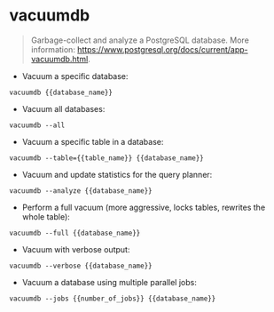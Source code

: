 # vacuumdb

> Garbage-collect and analyze a PostgreSQL database.
> More information: <https://www.postgresql.org/docs/current/app-vacuumdb.html>.

- Vacuum a specific database:

`vacuumdb {{database_name}}`

- Vacuum all databases:

`vacuumdb --all`

- Vacuum a specific table in a database:

`vacuumdb --table={{table_name}} {{database_name}}`

- Vacuum and update statistics for the query planner:

`vacuumdb --analyze {{database_name}}`

- Perform a full vacuum (more aggressive, locks tables, rewrites the whole table):

`vacuumdb --full {{database_name}}`

- Vacuum with verbose output:

`vacuumdb --verbose {{database_name}}`

- Vacuum a database using multiple parallel jobs:

`vacuumdb --jobs {{number_of_jobs}} {{database_name}}`
